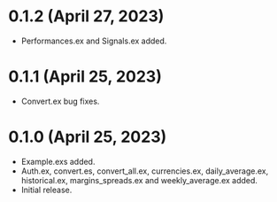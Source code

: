 # 0.1.2 (April 27, 2023)

* Performances.ex and Signals.ex added.

# 0.1.1 (April 25, 2023)

* Convert.ex bug fixes.

# 0.1.0 (April 25, 2023)

* Example.exs added.
* Auth.ex, convert.es, convert_all.ex, currencies.ex, daily_average.ex, historical.ex, margins_spreads.ex and weekly_average.ex added.
* Initial release.

